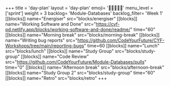 +++
title = 'day-plan'
layout = 'day-plan'
emoji= '🧑🏽‍🤝‍🧑🏽'
menu_level = ['sprint']
weight = 3
backlog= 'Module-Databases'
backlog_filter= 'Week 1'
[[blocks]]
name="Energiser"
src="blocks/energiser"
[[blocks]]
name="Working Software and Done"
src="https://cyf-pd.netlify.app/blocks/working-software-and-done/readme/"
time="60"
[[blocks]]
name="Morning break"
src="blocks/morning-break"
[[blocks]]
name="Writing bug reports"
src="https://github.com/CodeYourFuture/CYF-Workshops/tree/main/reporting-bugs"
time=60
[[blocks]]
name="Lunch"
src="blocks/lunch"
[[blocks]]
name="Study Group"
src="blocks/study-group"
[[blocks]]
name="Code Review"
src="https://github.com/CodeYourFuture/Module-Databases/pulls"
time="0"
[[blocks]]
name="Afternoon break"
src="blocks/afternoon-break"
[[blocks]]
name="Study Group 2"
src="blocks/study-group"
time="60"
[[blocks]]
name="Retro"
src="blocks/retro"
+++
